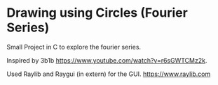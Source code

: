 # Drawing using Circles (Fourier Series) 

Small Project in C to explore the fourier series.

Inspired by 3b1b https://www.youtube.com/watch?v=r6sGWTCMz2k.

Used Raylib and Raygui (in extern) for the GUI.
https://www.raylib.com
